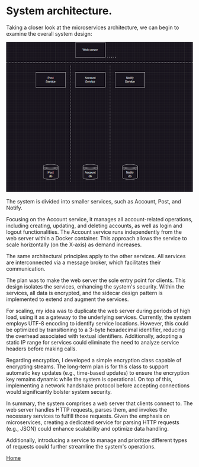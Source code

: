 # System architecture. 

Taking a closer look at the microservices architecture, we can begin to examine the overall system design:

![Insert Image Here](/docs/img/systemarchitecture.png)

The system is divided into smaller services, such as Account, Post, and Notify.

Focusing on the Account service, it manages all account-related operations, including creating, updating, and deleting accounts, as well as login and logout functionalities. The Account service runs independently from the web server within a Docker container. This approach allows the service to scale horizontally (on the X-axis) as demand increases.

The same architectural principles apply to the other services. All services are interconnected via a message broker, which facilitates their communication.

The plan was to make the web server the sole entry point for clients. This design isolates the services, enhancing the system's security. Within the services, all data is encrypted, and the sidecar design pattern is implemented to extend and augment the services.

For scaling, my idea was to duplicate the web server during periods of high load, using it as a gateway to the underlying services. Currently, the system employs UTF-8 encoding to identify service locations. However, this could be optimized by transitioning to a 3-byte hexadecimal identifier, reducing the overhead associated with textual identifiers. Additionally, adopting a static IP range for services could eliminate the need to analyze service headers before making calls.

Regarding encryption, I developed a simple encryption class capable of encrypting streams. The long-term plan is for this class to support automatic key updates (e.g., time-based updates) to ensure the encryption key remains dynamic while the system is operational. On top of this, implementing a network handshake protocol before accepting connections would significantly bolster system security.

In summary, the system comprises a web server that clients connect to. The web server handles HTTP requests, parses them, and invokes the necessary services to fulfill those requests. Given the emphasis on microservices, creating a dedicated service for parsing HTTP requests (e.g., JSON) could enhance scalability and optimize data handling.

Additionally, introducing a service to manage and prioritize different types of requests could further streamline the system's operations.

[Home](/README.md)